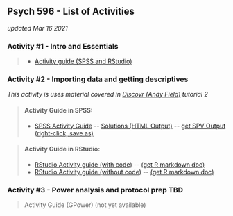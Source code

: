 ## Psych 596 - List of Activities
*updated Mar 16 2021*


### Activity #1 - Intro and Essentials  
> - [Activity guide (SPSS and RStudio)](intro-essentials/r_docs/intro-essentials-instructions-spss-rstudio.md)  


### Activity #2 - Importing data and getting descriptives  
*This activity is uses material covered in [Discovr (Andy Field)](https://www.discovr.rocks/discovr/) tutorial 2*  

> #### Activity Guide in SPSS:
> - [SPSS Activity Guide](examine-read/spss/examine-read-instructions-spss.md) -- [Solutions (HTML Output)](examine-read/spss/examine-read-output-spss.htm) -- [get SPV Output (right-click, save as)](examine-read/spss/examine-read-output-spss.spv)

<!-- -->
> #### 	Activity Guide in RStudio:
> - [RStudio Activity guide (with code)](examine-read/r_docs/examine-read-instructions-w-code.html) -- [(get R markdown doc)](examine-read/r_docs/examine-read-instructions-w-code.Rmd)  
> - [RStudio Activity guide (without code)](examine-read/r_docs/examine-read-instructions-nocode.html) -- [(get R markdown doc)](examine-read/r_docs/examine-read-instructions-nocode.Rmd)  

### Activity #3 - Power analysis and protocol prep TBD
> Activity Guide (GPower) (not yet available)
> 
    
  
